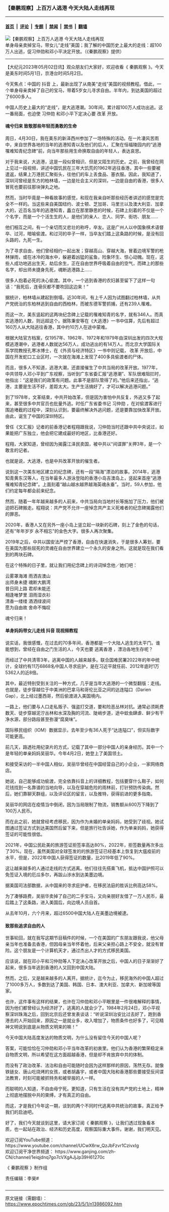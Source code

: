 ### 【秦鹏观察】上百万人逃港 今天大陆人走线再现

---

#### [首页](../../../..?n13986092) &nbsp;|&nbsp; [评论](../../../../../epoch-comment?n13986092) &nbsp;|&nbsp; [专题](../../../../../epoch-special?n13986092) &nbsp;|&nbsp; [禁闻](../../../../../epoch-news?n13986092) &nbsp;|&nbsp; [禁书](../../../../../books?n13986092) &nbsp;|&nbsp; [翻墙](https://github.com/gfw-breaker/nogfw/blob/master/README.md?n13986092)


<div><img alt="【秦鹏观察】上百万人逃港 今天大陆人走线再现" class="attachment-djy_600_400 size-djy_600_400 wp-post-image" src="https://i.epochtimes.com/assets/uploads/2023/05/id13986094-1200-800-copy-600x400.jpg"/>
<div class="caption">
 单身母亲卖掉宝马，带女儿“走线”美国；我了解的中国历史上最大的走线：超100万人出逃，促习仲勋和邓小平决定开放。（《秦鹏观察》提供）
</div></div><hr/><div class="post_content" id="artbody" itemprop="articleBody">
 <!-- article content begin -->
 <p>
  【大纪元2023年05月02日讯】观众朋友们大家好，欢迎收看《
  <ok href="https://www.youtube.com/channel/UCwX6rw_QzJbFzvr1CzivxIg">
   秦鹏观察
  </ok>
  》。今天是美东时间5月1日，京港台时间5月2日。
 </p>
 <p>
  今天焦点：中国的
  <ok href="https://www.epochtimes.com/gb/tag/%E6%8A%96%E9%9F%B3.html">
   抖音
  </ok>
  上，最新出现了从南美“走线”美国的视频教程。借此，一个单身母亲卖掉了自己的宝马，带着5岁女儿寻求自由。半年内，到达美国的超过了6000多人。
 </p>
 <p>
  中国人历史上最大的“走线”，是大逃港潮。30年间，累计超100万人成功出逃。这一番局面，也迫使
  <ok href="https://www.epochtimes.com/gb/tag/%E4%B9%A0%E4%BB%B2%E5%8B%8B.html">
   习仲勋
  </ok>
  和邓小平下定决心要
  <ok href="https://www.epochtimes.com/gb/tag/%E6%94%B9%E9%9D%A9.html">
   改革
  </ok>
  开放。
 </p>
 <p>
  <center>
  </center>
  <h4>
   魂兮归来 致敬那些年轻而勇敢的生命
  </h4>
  <p>
   周日，4月30日，我在美东的新泽西州参加了一场特殊的活动。在一片凄风苦雨中，来自世界各地的当年的逃港知青以及他们的后人，汇聚在恒福陵园内的“逃港罹难知青纪念碑”前，向当年那些用生命换取自由的年轻人，表达哀思。
  </p>
  <p>
   对于我来说，大逃港，这是一段似曾相识、但是又陌生的历史。之前，我曾经在网上见过一段视频，讲述中国饥民在三年大饥荒的1962年逃往香港，其中一些要被遣返，结果上万港民汇聚街头，往他们的车上丢食品、塞衣服。因此，我知道了，深圳河曾经是东方的柏林墙，一边是社会主义的深圳，一边是自由的香港，很多人冒死也要前往那块弹丸之地。
  </p>
  <p>
   然而，当时毕竟是一种看故事的感觉，和现在我亲自听那些经历者讲述的感觉是完全不一样的。当这些来自美国纽约、波士顿、芝加哥、马里兰以及澳大利亚、加拿大的，近百名当年的逃港知青，矗立在那里静思的时候，石碑上刻着的不仅是一个个名字，而是一个个活生生的人，是他们的亲人、恋人、同学、街坊、朋友……
  </p>
  <p>
   他们相互之间，有一个亲切而又悲壮的称呼，卒友。这是广州人以中国象棋术语督卒、过河，暗喻偷渡。和过河的卒子一样，当卒友们踏上这条路的时候，是没有回头路的，九死一生。
  </p>
  <p>
   为了寻求自由，他们曾经相约一起出发；穿越高山、穿越大海，冒着边境军警的枪林弹雨，或在冰冷的海水中，躲避着凶猛的鲨鱼，险象环生、惊心动魄。现在，这些人成功地逃出生天，劫后余生，正在自由世界呼吸着自由的空气，而碑上的那些名字，却出师未捷身先死，魂断逃港路上……
  </p>
  <p>
   很多人抱着必死的决心偷渡。其中，一个逃到香港的农妇甚至留下了这样一句话：“我死后，连骨灰都不要吹回这边来！”
  </p>
  <p>
   据统计，柏林墙从建起到倒塌，近30年间，有上千人因为试图翻过柏林墙，从共产党统治的东柏林逃到自由的西柏林，而被东德军警抓捕，还有239人罹难。
  </p>
  <p>
   而这一次，美东竖起的这两块纪念碑上记载的罹难知青的名字，就有346人。而真实逃港的人数，则远超这个。据陈秉安等在《大逃港》一书中估算，先后有超过160万人从大陆逃往香港，其中约10万人在途中蒙难。
  </p>
  <p>
   根据大陆官方档案，仅1957年、1962年、1972年和1979年由深圳出发的四次大规模逃港潮中，逃港者人数就达56万人，成功逃出的有14万人。而北京大学国际关系学院教授孔寒冰博士，在《外资与经济特区》一书中则记载，
   <ok href="https://www.epochtimes.com/gb/tag/%E6%94%B9%E9%9D%A9.html">
    改革
   </ok>
   开放后，中国在开发蛇口工业区时，一次就在海滩上发现了400多具偷渡者的尸体。
  </p>
  <p>
   而且，很多人不知道，逃港大潮，还直接催生了中共当局的改革开放。1977年，中共领导人邓小平到广东视察，当听到广东省委汇报“逃港潮”、军队很难阻拦时，他指出：“这是我们的政策有问题。此事不是部队管得了的。”他后来还指出，“逃港，主要是生活不好，差距太大。生产生活搞好了，才可以解决逃港问题。”
  </p>
  <p>
   到了1978年，文革结束，中共开始改革，但是因为害怕中共反复，外逃又多了起来，甚至很多中共官员也批量外逃。时任广东省委书记
   <ok href="https://www.epochtimes.com/gb/tag/%E4%B9%A0%E4%BB%B2%E5%8B%8B.html">
    习仲勋
   </ok>
   ，在对偷渡客进行围追堵截的过程中，深刻认识到，要最终解决外逃问题，还是要靠加快改革开放。由此，诞生了中国的深圳特区。
  </p>
  <p>
   曾任《文汇报》记者的前香港记者程翔跟我说，习仲勋当时还跟中共中央说过，如果能把广东独立，他会把它建成最好的地区，比香港还好。
  </p>
  <p>
   程翔，大家知道，曾经因为揭露江泽民卖国，被中共以“间谍罪”关押3年，是一个敢言的记者。
  </p>
  <p>
   也就是说，大逃港，也是中共改革开放的催生者。
  </p>
  <p>
   说到这一次美东地区建立的纪念碑，还有一段“隔海”漂泊的故事。2014年，逃港知青黄东汉等人，在当年最多人游泳登陆的香港小岛吉澳岛上，竖起来首座“逃港罹难知青纪念碑”。上面刻着“越山越水越界越海英魂永垂”。当时，59人参加，他们约定每年都会前来纪念。
  </p>
  <p>
   然而，随着一年年越来越多的人前来，中共当局向当地村长等施加了压力，他们被迫把石碑搬走。程翔说：共产党不允许一座悼念共产主义死难者的纪念碑揭露他们的罪恶。
  </p>
  <p>
   2020年，香港人又在另外一座小岛上竖立起一块新的石碑，刻上了金色的句话，还有“年年岁岁 永不相忘”的金色大字。很多人再次聚集。
  </p>
  <p>
   2019年之后，中共以国安法严控了香港，自由在快速消失，于是很多人筹划，要在美国为那些屈死的灵魂在自由世界建立一个永久的安身之所。这就是现在我们看到的两块石碑。
  </p>
  <p>
   在这个特殊的日子里，就让我们用纪念碑上的诗词悼念他／她们吧：
  </p>
  <p>
   云雾罩海滩 雨洒吉澳山
   <br/>
   出师身未捷 魂断大鹏湾
   <br/>
   昔日同上路 君却未能还
   <br/>
   相逢唯梦里 泪雨湿衣衫
   <br/>
   清香一缕缕 酒洒绿波间
   <br/>
   愿为自由故 舍命不悔叹
  </p>
  <p>
   魂兮归来！
  </p>
  <h4>
   单身妈妈带女儿走线
   <ok href="https://www.epochtimes.com/gb/tag/%E6%8A%96%E9%9F%B3.html">
    抖音
   </ok>
   现视频教程
  </h4>
  <p>
   说实话，我很感慨，在过去的70多年间，香港都是一个大陆人逃生的太平门。谁能想到，曾经在自由之门生活的人，今天也要
   <ok href="https://www.epochtimes.com/gb/tag/%E9%80%83%E7%A6%BB%E9%A6%99%E6%B8%AF.html">
    逃离香港
   </ok>
   ，漂泊各地生存呢？
  </p>
  <p>
   而经过了中共清零3年，逃离中国的人越来越多。联合国难民署2022年的年中统计，全球约有11万6868名中国人寻求庇护，是在习近平就任前、2012年底时1万5362人的近8倍。
  </p>
  <p>
   其中，最近特别受到关注的一种方式，几乎是当年大逃港的一个微型翻版：走线。也就是，徒步穿越位于中美洲的巴拿马和哥伦比亚之间的达连隘口（Darien Gap），北上经过墨西哥，然后偷渡进入美国境内。
  </p>
  <p>
   一路上，他们要与人口走私贩子、强盗打交道，要和险恶丛林对抗。通常必须耗费数天、徒步穿越泥泞丛林和水深及胸的河流、陡峭步道，途中蚊虫肆虐、鲜少有干净水源，部分路段甚至弥漫“腐臭味”。
  </p>
  <p>
   国际移民组织（IOM）数据显示，去年至少有36人死于“达连隘口”，但实际数字可能更高。
  </p>
  <p>
   前几天，路透社用纪录片的方式，记载了其中一部分中国人的亲身经历。其中一个是年轻的单亲妈妈吴丽华。今年4月2日，她登上了美国领土。
  </p>
  <p>
   和接受采访的一半中国人相似，吴丽华曾经在中国经营自己的小企业，一家网络商店。
  </p>
  <p>
   她说，自己能够成功偷渡，完全依靠抖音上的详细教程，包括要穿什么鞋子，如何花钱找到一名靠谱的当地向导，以及在穿越危险的雨林前，打针预防传染病。然后，她们靠聊天群组，以及评论区的留言，以及推特，获得前进的更多指南。
  </p>
  <p>
   吴丽华的网店在疫情当中倒闭，因为当局限制了物流，销售额从600万下降到了100万人民币。
  </p>
  <p>
   而在此之前，她就曾经考虑移民，因为作为未婚的单亲妈妈，她受到了歧视。她试图通过签证方式到达美国然后留下来，但是旅行社告诉她，作为单亲妈妈，她获得签证的可能性很低。
  </p>
  <p>
   2021年，中国公民赴美的旅游签证拒签率高达80%，2022年，拒签数量再次多出了30%。现在，虽然美国对全球签发的的旅游签证已经基本上恢复到大瘟疫前的水平，但是，2022年中国人获得签证的数量，比2019年低了90%。
  </p>
  <p>
   这让越来越多的人通过走线的方式逃离。他们往往先搭乘飞机，抵达中国护照可以免签证入境的厄瓜多尔，再跋山涉水到达美墨边境。
  </p>
  <p>
   据美国司法部数据，从中国来的寻求庇护者，在移民法庭的胜诉比例高达58%。
  </p>
  <p>
   为了凑够路费，吴丽华卖掉了自己的二手宝马，又向亲朋好友借了一万人民币，最后踏上了这条路，进入美国后，向边境人员自首。
  </p>
  <p>
   从去年10月，六个月来，超过6500中国大陆人在美墨边境被逮。
  </p>
  <h4>
   致那些追求自由的人
  </h4>
  <p>
   世事轮回，​​就在我写这期节目稿件的时候，一个在美国的广东朋友跟我说，他父母亲当年也准备去香港，但因母亲当年怀着他，后来父亲担心路上不安全，就没有冒险。这个朋友是一个计算机天才，通过杰出人才的方式移民美国。
  </p>
  <p>
   应该说，就在邓小平和习仲勋等人下定决心改革开放之后，中国人的日子渐渐好了起来，很多当年逃到香港的人又回到中国大陆。
  </p>
  <p>
   然而，之后，又是越来越多的人离开。据统计，迄今为止，移民海外的中国人超过了1000多万人，多数到达了美国、韩国、日本、澳大利亚、加拿大、新加坡等国家。
  </p>
  <p>
   也许，这件事有这样的结果，也许在习仲勋和邓小平眼里是一件很难解释的事情，因为他们都曾经认为经济好了，逃离的人就会少了。1984年2月24日，邓小平视察深圳珠海之后，回到北京后还曾发表谈话：“听说深圳治安比过去好了，跑到香港去的人开始回来，原因之一是就业多，收入增加了，物质条件也好多了，可见精神文明说到底是从物质文明来的嘛！”
  </p>
  <p>
   今天中国大陆高度发达的物质文明，为什么没有留住今天的中国人呢？
  </p>
  <p>
   答案，可能恰恰在习仲勋和邓小平当年改革的初衷里。他们认为香港的繁荣稳定来自物质文明，所以希望在这方面超越香港，但是却不肯放弃中共的体制。
  </p>
  <p>
   而没有了政治改革、法治和自由可能随时会因为这样那样的原因，荡然无存。就像铁链女、唐山吃烧烤的女孩，或者胡鑫宇，或者中国大陆和香港那些要接受反间谍法教育，时刻可能被抓特务和被举报的人一样。
  </p>
  <p>
   而聪明的人知道，不自由毋宁死。更知道，只有生活在没有共产党的土地上，精神上彻底地摆脱中共的束缚，才有真正的自由。
  </p>
  <p>
   而这，才是我们今年这一期，谈到的两个不同时代逃离中共统治的故事，真正给予我们的启迪吧。
  </p>
  <p>
   好了，我们今天就谈到这里，请大家订阅《
   <ok href="https://www.epochtimes.com/gb/tag/%E7%A7%A6%E9%B9%8F%E8%A7%82%E5%AF%9F.html">
    秦鹏观察
   </ok>
   》，让我们透过现象看本质，也一起站在政治、经济和历史高度，观察国际重大事件。谢谢，我们明天见。
  </p>
  <p>
   欢迎订阅YouTube频道：
   <ok href="https://www.youtube.com/channel/UCwX6rw_QzJbFzvr1CzivxIg">
    https://www.youtube.com/channel/UCwX6rw_QzJbFzvr1CzivxIg
   </ok>
   <br/>
   欢迎订阅干净世界频道：
   <ok href="https://www.ganjing.com/zh-CN/channel/1eiqjdnq7go7cVXgAJjJp39H61270c">
    https://www.ganjing.com/zh-CN/channel/1eiqjdnq7go7cVXgAJjJp39H61270c
   </ok>
  </p>
  <p>
   《
   <ok href="https://www.epochtimes.com/gb/tag/%e7%a7%a6%e9%b5%ac%e8%a7%80%e5%af%9f.html">
    秦鹏观察
   </ok>
   》制作组
  </p>
  <p>
   责任编辑：李昊#
  </p>
  <!-- article content end -->
  <div id="below_article_ad">
  </div>
 </p>
</div>


<img src='http://gfw-breaker.win/epoch-news/pages/ncid1349362/n13986092.md' width='0px' height='0px'/>

---

原文链接（需翻墙）：https://www.epochtimes.com/gb/23/5/1/n13986092.htm